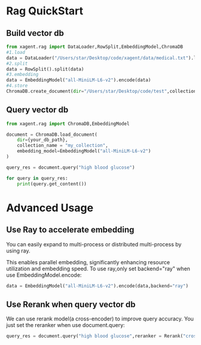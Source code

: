 # Rag QuickStart
## Build vector db
```python
from xagent.rag import DataLoader,RowSplit,EmbeddingModel,ChromaDB
#1.load
data = DataLoader("/Users/star/Desktop/code/xagent/data/medical.txt").load_data()
#2.split
data = RowSplit().split(data)
#3.embedding
data = EmbeddingModel("all-MiniLM-L6-v2").encode(data)
#4.store
ChromaDB.create_document(dir="/Users/star/Desktop/code/test",collection_name = "my_collection",data=data)
```



## Query vector db
```python
from xagent.rag import ChromaDB,EmbeddingModel

document = ChromaDB.load_document(
    dir={your_db_path},
    collection_name = "my_collection",
    embedding_model=EmbeddingModel("all-MiniLM-L6-v2")
)

query_res = document.query("high blood glucose")

for query in query_res:
    print(query.get_content())
```
 

# Advanced Usage
## Use Ray to accelerate embedding
You can easily expand to multi-process or distributed multi-process by using ray.

This enables parallel embedding, significantly enhancing resource utilization and embedding speed.
To use ray,only set backend="ray" when use EmbeddingModel.encode:
```python
data = EmbeddingModel("all-MiniLM-L6-v2").encode(data,backend="ray")
```


## Use Rerank when query vector db
We can use rerank model(a cross-encoder) to improve query accuracy.
You just set the reranker when use document.query:
```python
query_res = document.query("high blood glucose",reranker = Rerank("cross-encoder/ms-marco-MiniLM-L-6-v2"))
```